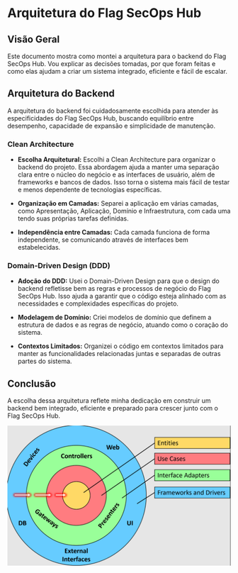 # Arquitetura do Flag SecOps Hub

## Visão Geral

Este documento mostra como montei a arquitetura para o backend do Flag SecOps Hub. Vou explicar as decisões tomadas, por que foram feitas e como elas ajudam a criar um sistema integrado, eficiente e fácil de escalar.

## Arquitetura do Backend

A arquitetura do backend foi cuidadosamente escolhida para atender às especificidades do Flag SecOps Hub, buscando equilíbrio entre desempenho, capacidade de expansão e simplicidade de manutenção.

### Clean Architecture

- **Escolha Arquitetural:** Escolhi a Clean Architecture para organizar o backend do projeto. Essa abordagem ajuda a manter uma separação clara entre o núcleo do negócio e as interfaces de usuário, além de frameworks e bancos de dados. Isso torna o sistema mais fácil de testar e menos dependente de tecnologias específicas.

- **Organização em Camadas:** Separei a aplicação em várias camadas, como Apresentação, Aplicação, Domínio e Infraestrutura, com cada uma tendo suas próprias tarefas definidas.

- **Independência entre Camadas:** Cada camada funciona de forma independente, se comunicando através de interfaces bem estabelecidas.

### Domain-Driven Design (DDD)

- **Adoção do DDD:** Usei o Domain-Driven Design para que o design do backend refletisse bem as regras e processos de negócio do Flag SecOps Hub. Isso ajuda a garantir que o código esteja alinhado com as necessidades e complexidades específicas do projeto.

- **Modelagem de Domínio:** Criei modelos de domínio que definem a estrutura de dados e as regras de negócio, atuando como o coração do sistema.

- **Contextos Limitados:** Organizei o código em contextos limitados para manter as funcionalidades relacionadas juntas e separadas de outras partes do sistema.

## Conclusão

A escolha dessa arquitetura reflete minha dedicação em construir um backend bem integrado, eficiente e preparado para crescer junto com o Flag SecOps Hub.

![clean_arch](../images/clean_arch.png)
